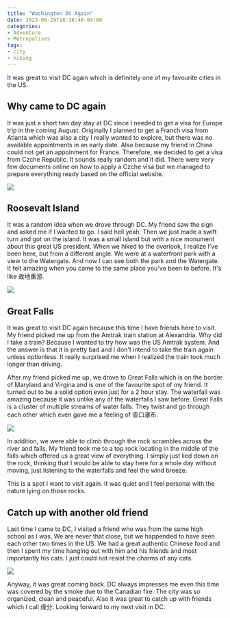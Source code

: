 ```yaml
---
title: "Washington DC Again"
date: 2023-06-29T18:36:48-04:00
categories:
- Adventure
- Metropolises
tags:
- city
- hiking
---
```


It was great to visit DC again which is definitely one of my favourite cities in the US.

## Why came to DC again

It was just a short two day stay at DC since I needed to get a visa for Europe trip in the coming August. Originally I planned to get a Franch visa from Atlanta which was also a city I really wanted to explore, but there was no available appointments in an early date. Also because my friend in China could not get an appoinment for France. Therefore, we decided to get a visa from Czche Republic. It sounds really random and it did. There were very few documents online on how to apply a Czche visa but we managed to prepare everything ready based on the official website.

![](https://cdn.jsdelivr.net/gh/declan-haojin/blog-image@master/2023/202307070833075.webp)

## Roosevalt Island

It was a random idea when we drove through DC. My friend saw the sign and asked me if I wanted to go. I said hell yeah. Then we just made a swift turn and got on the island. It was a small island but with a nice monument about this great US president. When we hiked to the overlook, I realize I've been here, but from a different angle. We were at a waterfront park with a view to the Watergate. And now I can see both the park and the Watergate. It felt amazing when you came to the same place you've been to before. It's like 故地重游.

![](https://cdn.jsdelivr.net/gh/declan-haojin/blog-image@master/2023/202307070830626.webp)

## Great Falls

It was great to visit DC again because this time I have friends here to visit. My friend picked me up from the Amtrak train station at Alexandria. Why did I take a train? Because I wanted to try how was the US Amtrak system. And the answer is that it is pretty bad and I don't intend to take the train again unless optionless. It really surprised me when I realized the train took much longer than driving.

After my friend picked me up, we drove to Great Falls which is on the border of Maryland and Virgina and is one of the favourite spot of my friend. It turned out to be a solid option even just for a 2 hour stay. The waterfall was amazing because it was unlike any of the waterfalls I saw before. Great Falls is a cluster of multiple streams of water falls. They twist and go through each other which even gave me a feeling of 壶口瀑布. 

![](https://cdn.jsdelivr.net/gh/declan-haojin/blog-image@master/2023/202307070829410.webp)

In addition, we were able to climb through the rock scrambles across the river and falls. My friend took me to a top rock locating in the middle of the falls which offered us a great view of everything. I simply just lied down on the rock, thinking that I would be able to stay here for a whole day without moving, just listening to the waterfalls and feel the wind breeze. 

This is a spot I want to visit again. It was quiet and I feel personal with the nature lying on those rocks.

## Catch up with another old friend

Last time I came to DC, I visited a friend who was from the same high school as I was. We are never that close, but we happended to have seen each other two times in the US. We had a great authentic Chinese food and then I spent my time hanging out with him and his friends and most importantly his cats. I just could not resist the charms of any cats.

![](https://cdn.jsdelivr.net/gh/declan-haojin/blog-image@master/2023/202307070833820.webp)

Anyway, it was great coming back. DC always impresses me even this time was covered by the smoke due to the Canadian fire. The city was so organized, clean and peaceful. Also it was great to catch up with friends which I call 缘分. Looking forward to my next visit in DC.
